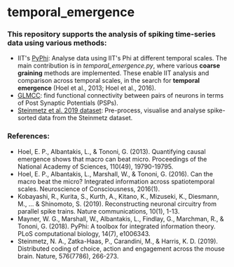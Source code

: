 # temporal_emergence

### This repository supports the analysis of spiking time-series data using various methods:

- IIT's [PyPhi](https://pyphi.readthedocs.io/en/latest/): Analyse data using IIT's Phi at different temporal scales. The main contribution is in *temporal_emergence.py*, where various **coarse graining** methods are implemented. These enable IIT analysis and comparison across temporal scales, in the search for **temporal emergence** (Hoel et al., 2013; Hoel et al., 2016). 
- [GLMCC](https://github.com/NII-Kobayashi/GLMCC): find functional connectivity between pairs of neurons in terms of Post Synaptic Potentials (PSPs).
- [Steinmetz et al. 2019 dataset](https://github.com/nsteinme/steinmetz-et-al-2019/wiki/data-files): Pre-process, visualise and analyse spike-sorted data from the Steinmetz dataset. 

### References:

- Hoel, E. P., Albantakis, L., & Tononi, G. (2013). Quantifying causal emergence shows that macro can beat micro. Proceedings of the National Academy of Sciences, 110(49), 19790-19795.
- Hoel, E. P., Albantakis, L., Marshall, W., & Tononi, G. (2016). Can the macro beat the micro? Integrated information across spatiotemporal scales. Neuroscience of Consciousness, 2016(1).
- Kobayashi, R., Kurita, S., Kurth, A., Kitano, K., Mizuseki, K., Diesmann, M., ... & Shinomoto, S. (2019). Reconstructing neuronal circuitry from parallel spike trains. Nature communications, 10(1), 1-13.
- Mayner, W. G., Marshall, W., Albantakis, L., Findlay, G., Marchman, R., & Tononi, G. (2018). PyPhi: A toolbox for integrated information theory. PLoS computational biology, 14(7), e1006343.
- Steinmetz, N. A., Zatka-Haas, P., Carandini, M., & Harris, K. D. (2019). Distributed coding of choice, action and engagement across the mouse brain. Nature, 576(7786), 266-273.
